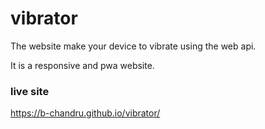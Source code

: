 # vibrator
 The website make your device to vibrate using the web api.


It is a responsive and pwa website.

### live site

https://b-chandru.github.io/vibrator/






